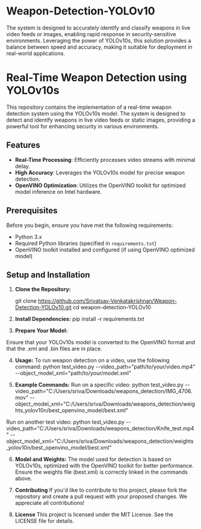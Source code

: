 # Weapon-Detection-YOLOv10
The system is designed to accurately identify and classify weapons in live video feeds or images, enabling rapid response in security-sensitive environments. Leveraging the power of YOLOv10s, this solution provides a balance between speed and accuracy, making it suitable for deployment in real-world applications.
# Real-Time Weapon Detection using YOLOv10s

This repository contains the implementation of a real-time weapon detection system using the YOLOv10s model. The system is designed to detect and identify weapons in live video feeds or static images, providing a powerful tool for enhancing security in various environments.

## Features

- **Real-Time Processing**: Efficiently processes video streams with minimal delay.
- **High Accuracy**: Leverages the YOLOv10s model for precise weapon detection.
- **OpenVINO Optimization**: Utilizes the OpenVINO toolkit for optimized model inference on Intel hardware.

## Prerequisites

Before you begin, ensure you have met the following requirements:

- Python 3.x
- Required Python libraries (specified in `requirements.txt`)
- OpenVINO toolkit installed and configured (if using OpenVINO optimized model)

## Setup and Installation

1. **Clone the Repository:**

   git clone https://github.com/Srivatsav-Venkatakrishnan/Weapon-Detection-YOLOv10.git
   cd weapon-detection-YOLOv10
   
2. **Install Dependencies:**
pip install -r requirements.txt

3. **Prepare Your Model:**

Ensure that your YOLOv10s model is converted to the OpenVINO format and that the .xml and .bin files are in place.

4. **Usage:**
To run weapon detection on a video, use the following command:
python test_video.py --video_path="path/to/your/video.mp4" --object_model_xml="path/to/your/model.xml"

5. **Example Commands:**
Run on a specific video:
python test_video.py --video_path="C:/Users/sriva/Downloads/weapons_detection/IMG_4706.mov" --object_model_xml="C:/Users/sriva/Downloads/weapons_detection/weights_yolov10n/best_openvino_model/best.xml"

Run on another test video:
python test_video.py --video_path="C:/Users/sriva/Downloads/weapons_detection/Knife_test.mp4" --object_model_xml="C:/Users/sriva/Downloads/weapons_detection/weights_yolov10n/best_openvino_model/best.xml"

6. **Model and Weights:**
The model used for detection is based on YOLOv10s, optimized with the OpenVINO toolkit for better performance. Ensure the weights file (best.xml) is correctly linked in the commands above.

7. **Contributing**
If you'd like to contribute to this project, please fork the repository and create a pull request with your proposed changes. We appreciate all contributions!

8. **License**
This project is licensed under the MIT License. See the LICENSE file for details.







